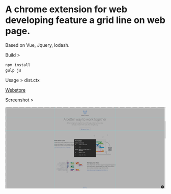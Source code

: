 # A chrome extension for web developing feature a grid line on web page.

Based on Vue, Jquery, lodash.

Build >

```javascript
npm install
gulp js
```

Usage > dist.ctx

[Webstore](https://chrome.google.com/webstore/detail/measuring/cibkjdgbiinfkjoikhmnjpcoidgfafob?utm_source=chrome-ntp-icon)

Screenshot >

![Screenshot](screenshot.png)